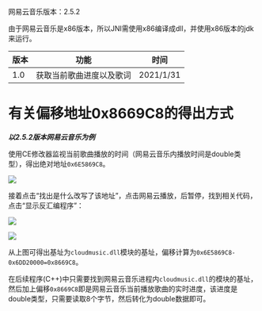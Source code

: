 网易云音乐版本：2.5.2

由于网易云音乐是x86版本，所以JNI需使用x86编译成dll，并使用x86版本的jdk来运行。

| 版本 | 功能                     | 时间      |
| ---- | ------------------------ | --------- |
| 1.0  | 获取当前歌曲进度以及歌词 | 2021/1/31 |

# 有关偏移地址0x8669C8的得出方式
***以2.5.2版本网易云音乐为例***

使用CE修改器监视当前歌曲播放的时间（网易云音乐内播放时间是double类型），得出绝对地址`0x6E5869C8`。

![](https://i.niupic.com/images/2021/01/31/9aCE.png)

接着点击“找出是什么改写了该地址”，点击网易云播放，后暂停，找到相关代码，点击“显示反汇编程序”：

![](https://i.niupic.com/images/2021/01/31/9aDj.png)

![](https://i.niupic.com/images/2021/01/31/9aDm.png)

从上图可得出基址为`cloudmusic.dll`模块的基址，偏移计算为`0x6E5869C8-0x6DD20000=0x8669C8`。

在后续程序(C++)中只需要找到网易云音乐进程内`cloudmusic.dll`的模块的基址，然后加上偏移`0x8669C8`即是网易云音乐当前播放歌曲的实时进度，该进度是double类型，只需要读取8个字节，然后转化为double数据即可。
